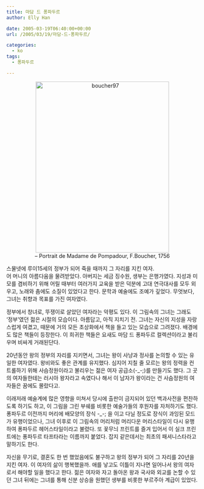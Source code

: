 ```yaml
---
title: 마담 드 퐁파두르
author: Elly Han

date: 2005-03-19T06:40:00+00:00
url: /2005/03/19/마담-드-퐁파두르/

categories:
  - ko
tags:
  - 퐁파두르

---
```

<div style="text-align:center;">
  <img class="alignnone  wp-image-966" alt="boucher97" src="https://i1.wp.com/ellysalley.com/wp-content/uploads/2005/03/boucher97.jpg?resize=350%2C450" width="350" height="450" data-recalc-dims="1" /><br /> &#8211; Portrait de Madame de Pompadour, F.Boucher, 1756
</div>

스물넷에 루이15세의 정부가 되어 죽을 때까지 그 자리를 지킨 여자.  
어 머니의 아름다움을 물려받았다. 아버지는 세금 징수원, 생부는 은행가였다. 지성과 미모를 겸비하기 위해 어릴 때부터 여러가지 교육을 받은 덕분에 고대 연극대사를 모두 외우고, 노래와 춤에도 소질이 있었다고 한다. 문학과 예술에도 조예가 깊었다. 무엇보다, 그녀는 취향과 목표를 가진 여자였다.

정부에서 창녀로, 뚜쟁이로 살았던 여자라는 악평도 있다. 이 그림속의 그녀는 그래도 &#8216;정부&#8217;였던 젊은 시절의 모습이다. 아름답고, 아직 지치기 전. 그녀는 자신의 지성을 자랑스럽게 여겼고, 때문에 거의 모든 초상화에서 책을 들고 있는 모습으로 그려졌다. 배경에도 많은 책들이 등장한다. 이 희귀한 책들은 요새도 마담 드 퐁파두르 컬렉션이라고 불리우며 비싸게 거래된단다.

20년동안 왕의 정부의 자리를 지키면서, 그녀는 왕이 사냥과 정사를 논의할 수 있는 유일한 여자였다. 왕비와도 좋은 관계를 유지했다. 심지어 지칠 줄 모르는 왕의 정력을 컨트롤하기 위해 사슴정원이라고 불리우는 젊은 여자 공급소(-_-;)를 만들기도 했다. 그 곳의 여자들한테는 러시아 왕자라고 속였다나 해서 이 남자가 왕이라는 건 사슴정원의 여자들은 꿈에도 몰랐다고.

이래저래 예술계에 많은 영향을 미쳐서 당시에 출판이 금지되어 있던 백과사전을 편찬하도록 하기도 하고, 이 그림을 그린 부쉐를 비롯한 예술가들의 후원자를 자처하기도 했다. 퐁파두르 이전까지 머리에 배모양의 장식 -_-; 을 이고 다닐 정도로 장식이 과잉된 모드가 유행이었으나, 그녀 이후로 이 그림속의 머리처럼 머리다운 머리스타일이 다시 유행하여 퐁파두르 헤어스타일이라고 불렸다. 또 꽃무늬 프린트를 즐겨 입어서 이 실크 프린트에는 퐁파두르 타프타라는 이름까지 붙었다. 잡지 같은데서는 최초의 패셔니스타라고 말하기도 한다.

자신을 무기로, 결혼도 한 번 했었음에도 불구하고 왕의 정부가 되어 그 자리를 20년을 지킨 여자. 이 여자의 삶이 행복했을까. 애를 낳고도 이틀이 지나면 일어나서 왕의 여자로서 해야할 일을 했다고 한다. 젊은 여자와 자고 돌아온 왕과 국사와 외교를 논할 수 있던 그녀 뒤에는 그녀를 통해 신분 상승을 원했던 생부를 비롯한 부르주아 계급이 있었다.